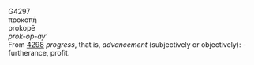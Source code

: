 <body>
  <p>G4297<br>  προκοπή  <br> prokopē  <br><i>prok-op-ay‘ </i><br>From <a href="g4298.htm">4298</a>  <i>progress</i>, that is, <i>advancement</i> (subjectively or objectively): - furtherance, profit.<br></p>
 </body>